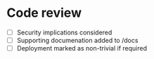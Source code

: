 

# Code review

* [ ] Security implications considered
* [ ] Supporting documenation added to /docs
* [ ] Deployment marked as non-trivial if required
